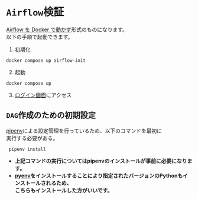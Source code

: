 # `Airflow`検証

[Airflow を Docker で動かす](https://airflow.apache.org/docs/apache-airflow/stable/howto/docker-compose/index.html)形式のものになります。<br>
以下の手順で起動できます。

1. 初期化

```shell
docker compose up airflow-init
```

2. 起動

```shell
docker compose up
```

3. [ログイン画面](http://localhost:8080/)にアクセス

## ``DAG``作成のための初期設定

[pipenv](https://pipenv.pypa.io/en/latest/)による設定管理を行っているため、以下のコマンドを最初に<br>
実行する必要がある。

```shell
 pipenv install
```

- **上記コマンドの実行についてはpipenvのインストールが事前に必要になります。**
- **[pyenv](https://github.com/pyenv-win/pyenv-win)をインストールすることにより指定されたバージョンのPythonもインストールされるため、**<br>
**こちらもインストールした方がいいです。**